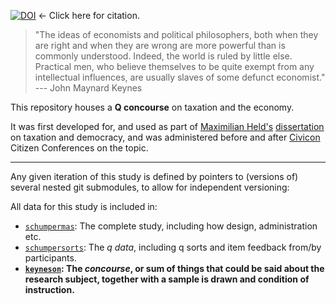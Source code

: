 [![DOI](https://zenodo.org/badge/3676/maxheld83/keyneson-concourse.svg)](http://dx.doi.org/10.5281/zenodo.14293) <- Click here for citation.

> "The ideas of economists and political philosophers, both when they are right and when they are wrong are more powerful than is commonly understood.
> Indeed, the world is ruled by little else.
> Practical men, who believe themselves to be quite exempt from any intellectual influences, are usually slaves of some defunct economist."  
> --- John Maynard Keynes

This repository houses a **Q concourse** on taxation and the economy.

It was first developed for, and used as part of [Maximilian Held's](http://www.maxheld.de) [dissertation](http://www.maxheld.de/schumpermas) on taxation and democracy, and was administered before and after [Civicon](http://www.civicon.de) Citizen Conferences on the topic.

------------

Any given iteration of this study is defined by pointers to (versions of) several nested git submodules, to allow for independent versioning:

All data for this study is included in:

- [`schumpermas`](https://github.com/maxheld83/schumpersorts): The complete study, including how design, administration etc.
- [`schumpersorts`](https://github.com/maxheld83/schumpersorts): The *q data*, including q sorts and item feedback from/by participants.
- **[`keyneson`](https://github.com/maxheld83/keyneson): The *concourse*, or sum of things that could be said about the research subject, together with a sample is drawn and condition of instruction.**

